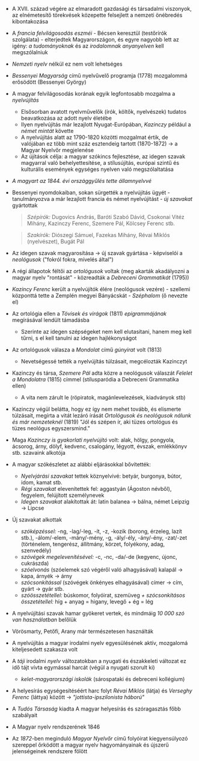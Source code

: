  - A XVII. század végére az elmaradott gazdasági és társadalmi viszonyok, az elnémetesítő törekvések közepette felsejlett a nemzeti önébredés kibontakozása
 - A *francia felvilágosodás eszméi* - Bécsen keresztül (testőrírók szolgálata) - elterjedtek Magyarországon, és egyre nagyobb lett az igény: *a tudományoknak* és az *irodalomnak anyanyelven* kell megszólalniuk
 - *Nemzeti nyelv* nélkül ez nem volt lehetséges
 - *Bessenyei Magyarság* című nyelvűvelő programja (1778) mozgalommá erősödött (Bessenyei György)
 - A magyar felvilágosodás korának egyik legfontosabb mozgalma a *nyelvújítás*
   + Elsősorban avatott nyelvművelők (írók, költők, nyelvészek) tudatos beavatkozása az adott nyelv életébe
   + Ilyen nyelvújítás már lezajlott Nyugat-Európában, *Kazinczy* például a *német mintát* követte
   + A nyelvújítás alatt az 1790-1820 közötti mozgalmat értik, de valójában ez több mint száz esztendeig tartott (1870-1872) → a Magyar Nyelvőr megjelenése
   + Az újítások célja: a magyar szókincs fejlesztése, az idegen szavak magyarral való behelyettesítése, a stílusújítás, európai szintű és kulturális események egységes nyelven való megszólaltatása
 - *A magyart az 1844. évi országgyűlés tette államnyelvvé*
 - Bessenyei nyomdokaiban, sokan sürgették a nyelvújítás ügyét - tanulmányozva a már lezajlott francia és német nyelvújítást - *új szavakat* gyártottak
   > *Szépírók:* Dugovics András, Baróti Szabó Dávid, Csokonai Vitéz Mihány, Kazinczy Ferenc, Szemere Pál, Kölcsey Ferenc stb.

   > *Szakírók:* Diószegi Sámuel, Fazekas Mihány, Révai Miklós (nyelvészet), Bugát Pál
 - Az idegen szavak magyarosítása → új szavak gyártása - képviselói a *neológusok* ("fokról fokra, mívelés által")
 - A régi állapotok féltői az *ortológusok* voltak (meg akarták akadályozni a magyar nyelv "rontását" - közreadták a *Debreceni Grammatikát* (1795))
 - *Kazincy Ferenc* került a nyelvújítók élére (neológusok vezére)  - szellemi központtá tette a Zemplén megyei Bányácskát - *Széphalom* (ő nevezte el)
 - Az ortológia ellen a *Tövisek és virágok* (1811) *epigrammájának* megírásával lendült támadásba
   + Szerinte az idegen szépségeket nem kell elutasítani, hanem meg kell tűrni, s el kell tanulni az idegen hajlékonyságot
 - Az ortológusok válasza a *Mondolat* című *gúnyirat* volt (1813)
   + Nevetségessé tették a nyelvújítás túlzásait, megcélozták Kazinczyt
 - Kazinczy és társa, *Szemere Pál* adta közre a neológusok válaszát *Felelet a Mondolatra* (1815) címmel (stílusparódia a Debreceni Grammatika ellen)
   + A vita nem zárult le (röpiratok, magánlevelezések, kiadványok stb)
 - Kazinczy végül belátta, hogy ez így nem mehet tovább, és elismerte túlzásait, megírta a vitát lezáró írását *Ortológusok és neológusok nálunk és már nemzeteknél* (1819) "Jól és szépen ír, aki tüzes ortológus és tüzes neológus egyszersmind."
 - Maga *Kazinczy is gyakorlati nyelvújító* volt: alak, hölgy, pongyola, ácsorog, árny, dölyf, kedvenc, csalogány, légyott, évszak, emlékkönyv stb. szavaink alkotója
 - A magyar szókészletet az alábbi eljárásokkal bővítették:
   + *Nyelvjárási szavakat* tettek köznyelvivé: betyár, burgonya, bútor, idom, kamat stb.
   + *Régi szavakat* elevenítettek fel: aggastyán (Ágoston névből), fegyelem, felújított személynevek
   + *Idegen szavakat* alakítottak át: latin balanea → bálna, német Leipzig → Lipcse
 - Új szavakat alkottak
   + *szóképzéssel:* -ng, -lag/-leg, -ít, -z, -kozik (borong, érzeleg, lazít stb.), -álom/-elem, -mány/-mény, -g, -ály/-ély, -ány/-ény, -zat/-zet (történelem, tengerész, állítmány, körzet, folyékony, adag, szenvedély)
   + *szóvégek megelevenítésével:* -c, -nc, -da/-de (kegyenc, újonc, cukrászda)
   + *szóelvonás* (szóelemek szó végéről való alhagyásával) kalapál → kapa, árnyék → árny
   + *szócsonkítással* (szóvégek önkényes elhagyásával) címer → cím, gyárt → gyár stb.
   + *szóösszetétellel:* búskomor, folyóirat, szemüveg *+ szócsonkításos összetétellel:* híg + anyag = higany, levegő + ég = lég
 - A nyelvújítási szavak hamar gyökeret vertek, és mindmáig *10 000 szó van használatban* belőlük
 - Vörösmarty, Petőfi, Arany már természetesen használták
 - A nyelvújítás a magyar irodalmi nyelv egyesülésének aktív, mozgalomá kiteljesedett szakasza volt
 - A *táji* irodalmi *nyelv* változatokban a nyugati és északkeleti változat ez idő tájt vívta egymással harcát (végül a nyugati szorult ki)
   + *kelet-magyarországi iskolák* (sárospataki és debreceni kollégium)
 - A helyesírás egységesítéséért harc folyt *Révai Miklós* (látja) és *Verseghy Ferenc* (láttya) között → *"jottista-ipszilonista háború"*
 - A *Tudós Társaság* kiadta A magyar helyesírás és szóragasztás főbb szabályait
 - A Magyar nyelv rendszerének 1846
 - Az *1872*-ben meginduló *Magyar Nyelvőr* című folyóirat kiegyensúlyozó szereppel őrködött a magyar nyelv hagyományainak és újszerű jelenségeinek rendszere fölött
